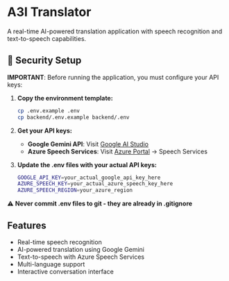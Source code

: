 # A3I Translator

A real-time AI-powered translation application with speech recognition and text-to-speech capabilities.

## 🔐 Security Setup

**IMPORTANT**: Before running the application, you must configure your API keys:

1. **Copy the environment template:**
   ```bash
   cp .env.example .env
   cp backend/.env.example backend/.env
   ```

2. **Get your API keys:**
   - **Google Gemini API**: Visit [Google AI Studio](https://makersuite.google.com/app/apikey)
   - **Azure Speech Services**: Visit [Azure Portal](https://portal.azure.com) → Speech Services

3. **Update the .env files with your actual API keys:**
   ```bash
   GOOGLE_API_KEY=your_actual_google_api_key_here
   AZURE_SPEECH_KEY=your_actual_azure_speech_key_here
   AZURE_SPEECH_REGION=your_azure_region
   ```

⚠️ **Never commit .env files to git - they are already in .gitignore**

## Features

- Real-time speech recognition
- AI-powered translation using Google Gemini
- Text-to-speech with Azure Speech Services
- Multi-language support
- Interactive conversation interface